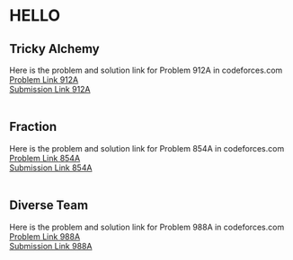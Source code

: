 # HELLO
## Tricky Alchemy
Here is the problem and solution link for Problem 912A in codeforces.com <br>
[Problem Link 912A](http://codeforces.com/contest/912/problem/A) <br>
[Submission Link 912A](https://www.google.com) <br>
<br>
## Fraction
Here is the problem and solution link for Problem 854A in codeforces.com <br>
[Problem Link 854A](http://codeforces.com/contest/854/problem/A) <br>
[Submission Link 854A](http://codeforces.com/contest/854/submission/42296421) <br>
<br>
## Diverse Team
Here is the problem and solution link for Problem 988A in codeforces.com <br>
[Problem Link 988A](http://codeforces.com/contest/988/problem/A) <br>
[Submission Link 988A](https://www.google.com) <br>

